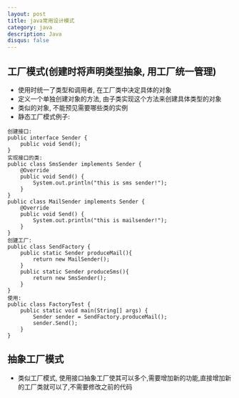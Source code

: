 ```yaml
---
layout: post
title: java常用设计模式
category: java
description: Java
disqus: false
---
```


## 工厂模式(创建时将声明类型抽象, 用工厂统一管理)
* 使用时统一了类型和调用者, 在工厂类中决定具体的对象
* 定义一个单独创建对象的方法, 由子类实现这个方法来创建具体类型的对象
* 类似的对象, 不能预见需要哪些类的实例
* 静态工厂模式例子:

```
创建接口:
public interface Sender {  
    public void Send();  
} 
实现接口的类:
public class SmsSender implements Sender {  
    @Override  
    public void Send() {  
        System.out.println("this is sms sender!");  
    }  
}  
public class MailSender implements Sender {  
    @Override  
    public void Send() {  
        System.out.println("this is mailsender!");  
    }  
}  
创建工厂:
public class SendFactory {  
    public static Sender produceMail(){  
        return new MailSender();  
    }  
    public static Sender produceSms(){  
        return new SmsSender();  
    }  
} 
使用:
public class FactoryTest {
    public static void main(String[] args) {      
        Sender sender = SendFactory.produceMail();  
        sender.Send();  
    }
} 
```

## 抽象工厂模式
* 类似工厂模式, 使用接口抽象工厂使其可以多个,需要增加新的功能,直接增加新的工厂类就可以了,不需要修改之前的代码
